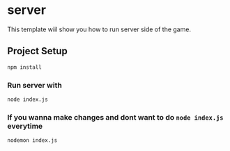# server

This template wiil show you how to run server side of the game.

## Project Setup

```sh
npm install
```

### Run server with

```sh
node index.js
```

### If you wanna make changes and dont want to do <code>node index.js</code> everytime 

```sh
nodemon index.js
```
